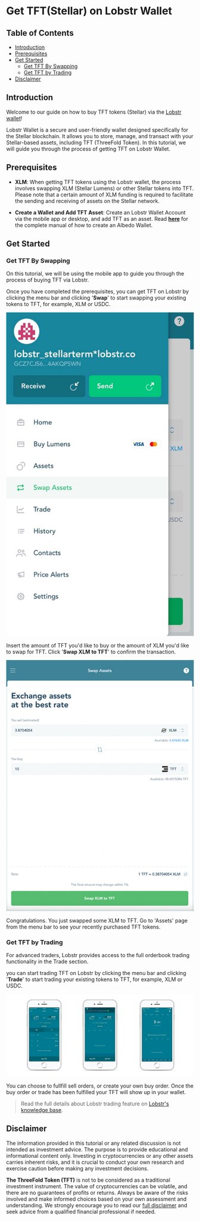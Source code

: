 <h1> Get TFT(Stellar) on Lobstr Wallet </h1>

<h2>Table of Contents</h2>

- [Introduction](#introduction)
- [Prerequisites](#prerequisites)
- [Get Started](#get-started)
  - [Get TFT By Swapping](#get-tft-by-swapping)
  - [Get TFT by Trading](#get-tft-by-trading)
- [Disclaimer](#disclaimer)

## Introduction

Welcome to our guide on how to buy TFT tokens (Stellar) via the [Lobstr wallet](https://lobstr.co/)! 

Lobstr Wallet is a secure and user-friendly wallet designed specifically for the Stellar blockchain. It allows you to store, manage, and transact with your Stellar-based assets, including TFT (ThreeFold Token). In this tutorial, we will guide you through the process of getting TFT on Lobstr Wallet.

## Prerequisites

- **XLM**: When getting TFT tokens using the Lobstr wallet, the process involves swapping XLM (Stellar Lumens) or other Stellar tokens into TFT. Please note that a certain amount of XLM funding is required to facilitate the sending and receiving of assets on the Stellar network.

- **Create a Wallet and Add TFT Asset**: Create an Lobstr Wallet Account via the mobile app or desktop, and add TFT as an asset. Read [**here**](../storetft/lobstr_wallet.md) for the complete manual of how to create an Albedo Wallet.

## Get Started

### Get TFT By Swapping

On this tutorial, we will be using the mobile app to guide you through the process of buying TFT via Lobstr.

Once you have completed the prerequisites, you can get TFT on Lobstr by clicking the menu bar and clicking '**Swap**' to start swapping your existing tokens to TFT, for example, XLM or USDC.

![](IMG/../img/lobstr_swap.jpeg)

Insert the amount of TFT you'd like to buy or the amount of XLM you'd like to swap for TFT. Click '**Swap XLM to TFT**' to confirm the transaction.

![](img/threefold__lobstr_swap_tft_.jpg)

 Congratulations. You just swapped some XLM to TFT. Go to 'Assets' page from the menu bar to see your recently purchased TFT tokens.

 ### Get TFT by Trading

 For advanced traders, Lobstr provides access to the full orderbook trading functionality in the Trade section. 

 you can start trading TFT on Lobstr by clicking the menu bar and clicking '**Trade**' to start trading your existing tokens to TFT, for example, XLM or USDC.

 ![](IMG/../img/lobstr_trade.jpeg)

You can choose to fullfill sell orders, or create your own buy order. Once the buy order or trade has been fulfilled your TFT will show up in your wallet.

> Read the full details about Lobstr trading feature on [Lobstr's knowledge base](https://lobstr.freshdesk.com/support/solutions/articles/151000001080-trading-in-lobstr-wallet).

## Disclaimer

The information provided in this tutorial or any related discussion is not intended as investment advice. The purpose is to provide educational and informational content only. Investing in cryptocurrencies or any other assets carries inherent risks, and it is crucial to conduct your own research and exercise caution before making any investment decisions. 

**The ThreeFold Token (TFT)** is not to be considered as a traditional investment instrument. The value of cryptocurrencies can be volatile, and there are no guarantees of profits or returns. Always be aware of the risks involved and make informed choices based on your own assessment and understanding. We strongly encourage you to read our [full disclaimer](https://library.threefold.me/info/legal/#/legal__disclaimer) and seek advice from a qualified financial professional if needed.